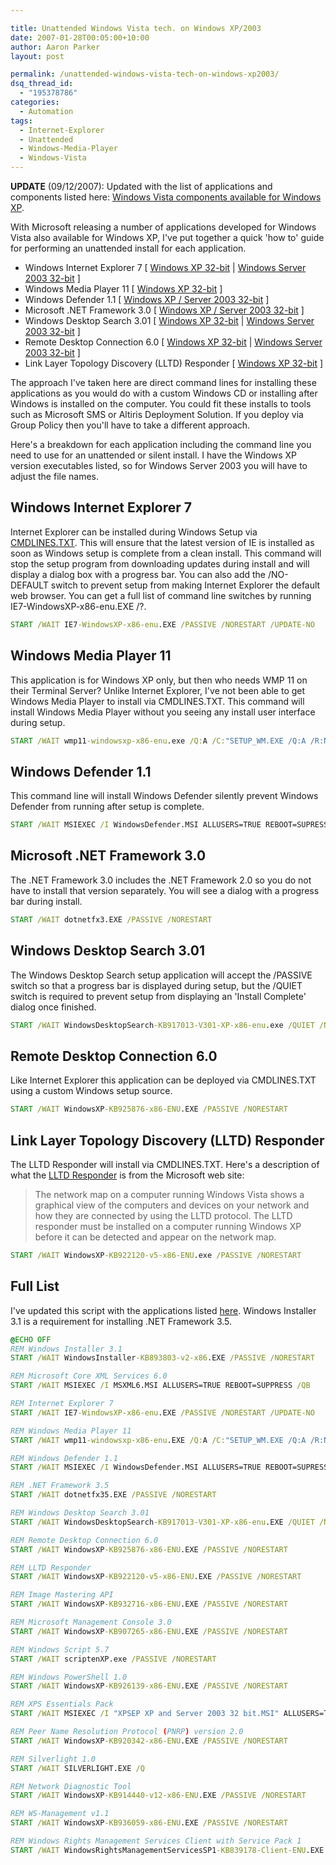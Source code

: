 ```yaml
---

title: Unattended Windows Vista tech. on Windows XP/2003
date: 2007-01-28T00:05:00+10:00
author: Aaron Parker
layout: post

permalink: /unattended-windows-vista-tech-on-windows-xp2003/
dsq_thread_id:
  - "195378786"
categories:
  - Automation
tags:
  - Internet-Explorer
  - Unattended
  - Windows-Media-Player
  - Windows-Vista
---
```

**UPDATE** (09/12/2007): Updated with the list of applications and components listed here: [Windows Vista components available for Windows XP]({{site.baseurl}}/windows/windows-vista-components-available-for-windows-xp).

With Microsoft releasing a number of applications developed for Windows Vista also available for Windows XP, I've put together a quick 'how to' guide for performing an unattended install for each application.

* Windows Internet Explorer 7 [ [Windows XP 32-bit](http://download.microsoft.com/download/3/8/8/38889dc1-848c-4bf2-8335-86c573ad86d9/IE7-WindowsXP-x86-enu.exe) | [Windows Server 2003 32-bit](http://download.microsoft.com/download/d/1/3/d1346f12-f3a0-4ac6-8f5c-2bea2a184957/IE7-WindowsServer2003-x86-enu.exe) ]
* Windows Media Player 11 [ [Windows XP 32-bit](http://download.microsoft.com/download/0/9/5/0953e553-3bb6-44b1-8973-106f1b7e5049/wmp11-windowsxp-x86-enu.exe) ]
* Windows Defender 1.1 [ [Windows XP / Server 2003 32-bit](http://download.microsoft.com/download/e/d/0/ed099d5e-dc60-4740-8747-1c72f053b800/WindowsDefender.msi) ]
* Microsoft .NET Framework 3.0 [ [Windows XP / Server 2003 32-bit](http://go.microsoft.com/fwlink/?LinkId=70848) ]
* Windows Desktop Search 3.01 [ [Windows XP 32-bit](http://www.microsoft.com/downloads/info.aspx?na=90&p=&SrcDisplayLang=en&SrcCategoryId=&SrcFamilyId=738fc2de-49b9-4e69-9227-2206277ab7c9&u=http%3a%2f%2fdownload.microsoft.com%2fdownload%2f9%2fb%2fd%2f9bd9c91f-7a74-4084-9198-49d2cfab7947%2fWindowsDesktopSearch-KB917013-V301-XP-x86-enu.exe) | [Windows Server 2003 32-bit](http://www.microsoft.com/downloads/info.aspx?na=90&p=&SrcDisplayLang=en&SrcCategoryId=&SrcFamilyId=0e0423b4-d396-4986-a1bb-793122fcc65d&u=http%3a%2f%2fdownload.microsoft.com%2fdownload%2fa%2f9%2f0%2fa904410d-f3ed-4422-97b3-f5cff7c1eecc%2fWindowsDesktopSearch-KB917013-V301-Srv2K3-x86-enu.exe) ]
* Remote Desktop Connection 6.0 [ [Windows XP 32-bit](http://download.microsoft.com/download/7/0/9/709358f0-4d6e-4d0d-bd41-9dde83446fed/WindowsXP-KB925876-x86-ENU.exe) | [Windows Server 2003 32-bit](http://download.microsoft.com/download/8/8/7/8879aabf-6352-4ffe-a65a-11b3f70eb6eb/WindowsServer2003-KB925876-x86-ENU.exe) ]
* Link Layer Topology Discovery (LLTD) Responder [ [Windows XP 32-bit](http://download.microsoft.com/download/0/5/f/05fc30db-e7af-4488-a3a8-23999328e4bd/WindowsXP-KB922120-v5-x86-ENU.exe) ]

The approach I've taken here are direct command lines for installing these applications as you would do with a custom Windows CD or installing after Windows is installed on the computer. You could fit these installs to tools such as Microsoft SMS or Altiris Deployment Solution. If you deploy via Group Policy then you'll have to take a different approach.

Here's a breakdown for each application including the command line you need to use for an unattended or silent install. I have the Windows XP version executables listed, so for Windows Server 2003 you will have to adjust the file names.

## Windows Internet Explorer 7

Internet Explorer can be installed during Windows Setup via [CMDLINES.TXT](http://www.microsoft.com/technet/technetmag/issues/2006/05/TechniquesForSimp/default.aspx). This will ensure that the latest version of IE is installed as soon as Windows setup is complete from a clean install. This command will stop the setup program from downloading updates during install and will display a dialog box with a progress bar. You can also add the /NO-DEFAULT switch to prevent setup from making Internet Explorer the default web browser. You can get a full list of command line switches by running IE7-WindowsXP-x86-enu.EXE /?.

```cmd
START /WAIT IE7-WindowsXP-x86-enu.EXE /PASSIVE /NORESTART /UPDATE-NO 
```

## Windows Media Player 11

This application is for Windows XP only, but then who needs WMP 11 on their Terminal Server? Unlike Internet Explorer, I've not been able to get Windows Media Player to install via CMDLINES.TXT. This command will install Windows Media Player without you seeing any install user interface during setup.

```cmd
START /WAIT wmp11-windowsxp-x86-enu.exe /Q:A /C:"SETUP_WM.EXE /Q:A /R:N /P:#e" 
```

## Windows Defender 1.1

This command line will install Windows Defender silently prevent Windows Defender from running after setup is complete.

```cmd
START /WAIT MSIEXEC /I WindowsDefender.MSI ALLUSERS=TRUE REBOOT=SUPRESS CHECK_WGA=0 LAUNCHPROGRAM=0 LAUNCHSCAN=0 /QB- 
```

## Microsoft .NET Framework 3.0

The .NET Framework 3.0 includes the .NET Framework 2.0 so you do not have to install that version separately. You will see a dialog with a progress bar during install.

```cmd
START /WAIT dotnetfx3.EXE /PASSIVE /NORESTART 
```

## Windows Desktop Search 3.01

The Windows Desktop Search setup application will accept the /PASSIVE switch so that a progress bar is displayed during setup, but the /QUIET switch is required to prevent setup from displaying an 'Install Complete' dialog once finished.

```cmd
START /WAIT WindowsDesktopSearch-KB917013-V301-XP-x86-enu.exe /QUIET /NORESTART 
```

## Remote Desktop Connection 6.0

Like Internet Explorer this application can be deployed via CMDLINES.TXT using a custom Windows setup source.

```cmd
START /WAIT WindowsXP-KB925876-x86-ENU.EXE /PASSIVE /NORESTART 
```

## Link Layer Topology Discovery (LLTD) Responder

The LLTD Responder will install via CMDLINES.TXT. Here's a description of what the [LLTD Responder](http://support.microsoft.com/?kbid=922120) is from the Microsoft web site:

> The network map on a computer running Windows Vista shows a graphical view of the computers and devices on your network and how they are connected by using the LLTD protocol. The LLTD responder must be installed on a computer running Windows XP before it can be detected and appear on the network map.

```cmd
START /WAIT WindowsXP-KB922120-v5-x86-ENU.exe /PASSIVE /NORESTART
```

## Full List

I've updated this script with the applications listed [here]({{site.baseurl}}/windows/windows-vista-components-available-for-windows-xp). Windows Installer 3.1 is a requirement for installing .NET Framework 3.5.

```cmd
@ECHO OFF  
REM Windows Installer 3.1  
START /WAIT WindowsInstaller-KB893803-v2-x86.EXE /PASSIVE /NORESTART

REM Microsoft Core XML Services 6.0  
START /WAIT MSIEXEC /I MSXML6.MSI ALLUSERS=TRUE REBOOT=SUPPRESS /QB

REM Internet Explorer 7  
START /WAIT IE7-WindowsXP-x86-enu.EXE /PASSIVE /NORESTART /UPDATE-NO

REM Windows Media Player 11  
START /WAIT wmp11-windowsxp-x86-enu.EXE /Q:A /C:"SETUP_WM.EXE /Q:A /R:N /P:#e"

REM Windows Defender 1.1  
START /WAIT MSIEXEC /I WindowsDefender.MSI ALLUSERS=TRUE REBOOT=SUPRESS CHECK_WGA=0 LAUNCHPROGRAM=0 LAUNCHSCAN=0 /QB-

REM .NET Framework 3.5  
START /WAIT dotnetfx35.EXE /PASSIVE /NORESTART

REM Windows Desktop Search 3.01  
START /WAIT WindowsDesktopSearch-KB917013-V301-XP-x86-enu.EXE /QUIET /NORESTART

REM Remote Desktop Connection 6.0  
START /WAIT WindowsXP-KB925876-x86-ENU.EXE /PASSIVE /NORESTART

REM LLTD Responder  
START /WAIT WindowsXP-KB922120-v5-x86-ENU.EXE /PASSIVE /NORESTART

REM Image Mastering API  
START /WAIT WindowsXP-KB932716-x86-ENU.EXE /PASSIVE /NORESTART

REM Microsoft Management Console 3.0  
START /WAIT WindowsXP-KB907265-x86-ENU.EXE /PASSIVE /NORESTART

REM Windows Script 5.7  
START /WAIT scriptenXP.exe /PASSIVE /NORESTART

REM Windows PowerShell 1.0  
START /WAIT WindowsXP-KB926139-x86-ENU.EXE /PASSIVE /NORESTART

REM XPS Essentials Pack  
START /WAIT MSIEXEC /I "XPSEP XP and Server 2003 32 bit.MSI" ALLUSERS=TRUE REBOOT=SUPRESS /QB

REM Peer Name Resolution Protocol (PNRP) version 2.0  
START /WAIT WindowsXP-KB920342-x86-ENU.EXE /PASSIVE /NORESTART

REM Silverlight 1.0  
START /WAIT SILVERLIGHT.EXE /Q

REM Network Diagnostic Tool  
START /WAIT WindowsXP-KB914440-v12-x86-ENU.EXE /PASSIVE /NORESTART

REM WS-Management v1.1  
START /WAIT WindowsXP-KB936059-x86-ENU.EXE /PASSIVE /NORESTART

REM Windows Rights Management Services Client with Service Pack 1  
START /WAIT WindowsRightsManagementServicesSP1-KB839178-Client-ENU.EXE /PASSIVE /NORESTART
```
